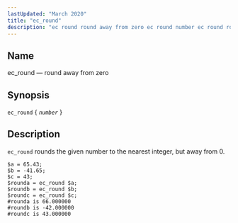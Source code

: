 ```yaml
---
lastUpdated: "March 2020"
title: "ec_round"
description: "ec round round away from zero ec round number ec round rounds the given number to the nearest integer but away from 0 Example 16 90 ec round example..."
---
```


<a name="sieve.ref.ec_round"></a> 
## Name

ec_round — round away from zero

## Synopsis

`ec_round` { *`number`* }

<a name="idp30467808"></a> 
## Description

`ec_round` rounds the given number to the nearest integer, but away from 0.

<a name="example.ec_round"></a> 


```
$a = 65.43;
$b = -41.65;
$c = 43;
$rounda = ec_round $a;
$roundb = ec_round $b;
$roundc = ec_round $c;
#rounda is 66.000000
#roundb is -42.000000
#roundc is 43.000000
```